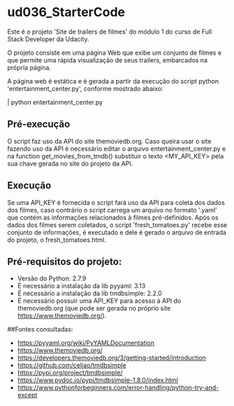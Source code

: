 # ud036_StarterCode

Este é o projeto 'Site de trailers de filmes' do módulo 1 do curso de Full Stack Developer da Udacity.

O projeto consiste em uma página Web que exibe um conjunto de filmes e que permite uma rápida visualização de seus trailers, embarcados na própria página.

A página web é estática e é gerada a partir da execução do script python 'entertainment_center.py', conforme mostrado abaixo: 


| python entertainment_center.py

## Pré-execução
O script faz uso da API do site themoviedb.org. Caso queira usar o site fazendo uso da API é necessário editar o arquivo
entertainment_center.py e na function get_movies_from_tmdb() substituir o texto <MY_API_KEY> pela sua chave gerada no site do projeto da API. 


## Execução
Se uma API_KEY é fornecida o script fará uso da API para coleta dos dados dos filmes, caso contrário o script carrega um arquivo no formato '.yaml' 
que contém as informações relacionados à filmes pré-definidos. 
Após os dados dos filmes serem coletados, o script 'fresh_tomatoes.py' recebe esse conjunto de informações, é executado e dele é gerado o arquivo de entrada do projeto, o fresh_tomatoes.html.


## Pré-requisitos do projeto:                
- Versão do Python: 2.7.9
- É necessário a instalação da lib pyyaml: 3.13
- É necessário a instalação da lib tmdbsimple: 2.2.0
- É necessário possuir uma API_KEY para acesso à API do themoviedb.org (que pode ser gerada no próprio site https://www.themoviedb.org/).


##Fontes consultadas:
- https://pyyaml.org/wiki/PyYAMLDocumentation
- https://www.themoviedb.org/
- https://developers.themoviedb.org/3/getting-started/introduction
- https://github.com/celiao/tmdbsimple
- https://pypi.org/project/tmdbsimple/
- https://www.pydoc.io/pypi/tmdbsimple-1.8.0/index.html
- https://www.pythonforbeginners.com/error-handling/python-try-and-except